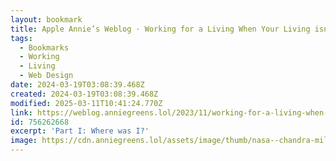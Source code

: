 ```yaml
---
layout: bookmark
title: Apple Annie’s Weblog · Working for a Living When Your Living isn't Working, Part I
tags:
  - Bookmarks
  - Working
  - Living
  - Web Design
date: 2024-03-19T03:08:39.468Z
created: 2024-03-19T03:08:39.468Z
modified: 2025-03-11T10:41:24.770Z
link: https://weblog.anniegreens.lol/2023/11/working-for-a-living-when-your-living-isnt-working-part-i
id: 756262668
excerpt: 'Part I: Where was I?'
image: https://cdn.anniegreens.lol/assets/image/thumb/nasa--chandra-milky-way.png
---
```

